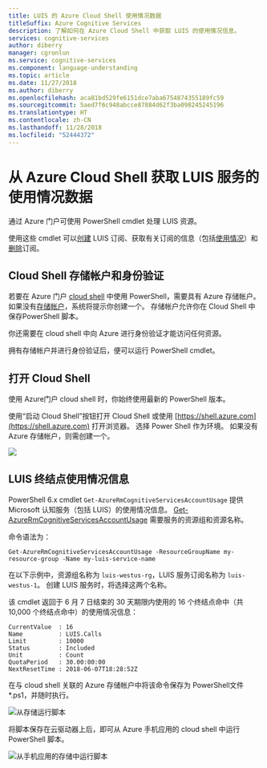```yaml
---
title: LUIS 的 Azure Cloud Shell 使用情况数据
titleSuffix: Azure Cognitive Services
description: 了解如何在 Azure Cloud Shell 中获取 LUIS 的使用情况信息。
services: cognitive-services
author: diberry
manager: cgronlun
ms.service: cognitive-services
ms.component: language-understanding
ms.topic: article
ms.date: 11/27/2018
ms.author: diberry
ms.openlocfilehash: aca81bd529fe6151dce7aba6754874355189fc59
ms.sourcegitcommit: 5aed7f6c948abcce87884d62f3ba098245245196
ms.translationtype: HT
ms.contentlocale: zh-CN
ms.lasthandoff: 11/28/2018
ms.locfileid: "52444372"
---
```

# <a name="usage-data-for-luis-service-from-azure-cloud-shell"></a>从 Azure Cloud Shell 获取 LUIS 服务的使用情况数据
通过 Azure 门户可使用 PowerShell cmdlet 处理 LUIS 资源。 

使用这些 cmdlet 可以[创建](https://docs.microsoft.com/powershell/module/azurerm.cognitiveservices/new-azurermcognitiveservicesaccount?view=azurermps-6.0.0) LUIS 订阅、获取有关订阅的信息（包括[使用情况](https://docs.microsoft.com/powershell/module/azurerm.cognitiveservices/get-azurermcognitiveservicesaccountusage?view=azurermps-6.0.0)）和[删除](https://docs.microsoft.com/powershell/module/azurerm.cognitiveservices/remove-azurermcognitiveservicesaccount?view=azurermps-6.0.0)订阅。 

## <a name="cloud-shell-storage-account-and-authentication"></a>Cloud Shell 存储帐户和身份验证
若要在 Azure 门户 [cloud shell](https://docs.microsoft.com/azure/cloud-shell/quickstart-powershell) 中使用 PowerShell，需要具有 Azure 存储帐户。 如果没有[存储帐户](https://docs.microsoft.com/azure/cloud-shell/persisting-shell-storage)，系统将提示你创建一个。 存储帐户允许你在 Cloud Shell 中保存PowerShell 脚本。  

你还需要在 cloud shell 中向 Azure 进行身份验证才能访问任何资源。 

拥有存储帐户并进行身份验证后，便可以运行 PowerShell cmdlet。

## <a name="open-cloud-shell"></a>打开 Cloud Shell
使用 Azure门户 cloud shell 时，你始终使用最新的 PowerShell 版本。 

使用“启动 Cloud Shell”按钮打开 Cloud Shell 或使用 [https://shell.azure.com](https://shell.azure.com) 打开浏览器。 选择 Power Shell 作为环境。 如果没有 Azure 存储帐户，则需创建一个。 

<a style="cursor:pointer" onclick='javascript:window.open("https://shell.azure.com", "_blank", "toolbar=no,scrollbars=yes,resizable=yes,menubar=no,location=no,status=no")'><image src="https://shell.azure.com/images/launchcloudshell.png" /></a>

## <a name="luis-endpoint-usage-information"></a>LUIS 终结点使用情况信息

PowerShell 6.x cmdlet `Get-AzureRmCognitiveServicesAccountUsage` 提供 Microsoft 认知服务（包括 LUIS）的使用情况信息。 [Get-AzureRmCognitiveServicesAccountUsage](https://docs.microsoft.com/powershell/module/azurerm.cognitiveservices/get-azurermcognitiveservicesaccountusage?view=azurermps-6.0.0) 需要服务的资源组和资源名称。 

命令语法为：

```
Get-AzureRmCognitiveServicesAccountUsage -ResourceGroupName my-resource-group -Name my-luis-service-name
```

在以下示例中，资源组名称为 `luis-westus-rg`，LUIS 服务订阅名称为 `luis-westus-1`。 创建 LUIS 服务时，将选择这两个名称。 

该 cmdlet 返回于 6 月 7 日结束的 30 天期限内使用的 16 个终结点命中（共 10,000 个终结点命中）的使用情况信息：

```
CurrentValue  : 16
Name          : LUIS.Calls
Limit         : 10000
Status        : Included
Unit          : Count
QuotaPeriod   : 30.00:00:00
NextResetTime : 2018-06-07T18:28:52Z
```

在与 cloud shell 关联的 Azure 存储帐户中将该命令保存为 PowerShell文件 *.ps1，并随时执行。 

![从存储运行脚本](./media/luis-how-to-manage-from-powershell/run-script-from-storage.png)

将脚本保存在云驱动器上后，即可从 Azure 手机应用的 cloud shell 中运行 PowerShell 脚本。 

![从手机应用的存储中运行脚本](./media/luis-how-to-manage-from-powershell/phone-app.png)